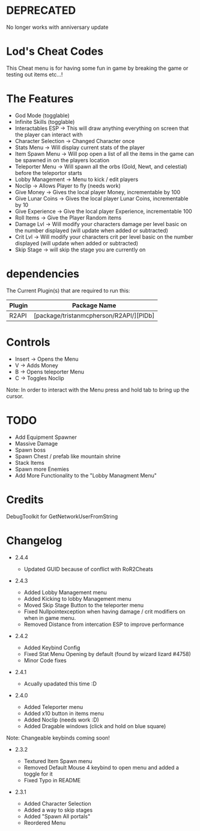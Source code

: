 # DEPRECATED

No longer works with anniversary update 


# Lod's Cheat Codes

This Cheat menu is for having some fun in game by breaking the game or testing out items etc...!

# The Features

  - God Mode (togglable)
  - Infinite Skills (togglable)
  - Interactables ESP -> This will draw anything everything on screen that the player can interact with
  - Character Selection -> Changed Character once
  - Stats Menu -> Will display current stats of the player
  - Item Spawn Menu -> Will pop open a list of all the items in the game can be spawned in on the players location
  - Teleporter Menu -> Will spawn all the orbs (Gold, Newt, and celestial) before the teleportor starts 
  - Lobby Management -> Menu to kick / edit players 
  - Noclip -> Allows Player to fly (needs work)
  - Give Money -> Gives the local player Money, incrementable by 100
  - Give Lunar Coins -> Gives the local player Lunar Coins, incrementable by 10
  - Give Experience -> Give the local player Experience, incrementable 100
  - Roll Items -> Give the Player Random items
  - Damage Lvl -> Will modify your characters damage per level basic on the number displayed (will update when added or subtracted)
  - Crit Lvl -> Will modify your characters crit per level basic on the number displayed (will update when added or subtracted)
  - Skip Stage -> will skip the stage you are currently on

# dependencies

The Current Plugin(s) that are required to run this:

| Plugin | Package Name |
| ------ | ------ |
| R2API | [package/tristanmcpherson/R2API/][PlDb] |

# Controls 
- Insert -> Opens the Menu
- V -> Adds Money
- B -> Opens teleporter Menu
- C -> Toggles Noclip

Note: In order to interact with the Menu press and hold tab to bring up the cursor.

# TODO

- Add Equipment Spawner
- Massive Damage 
- Spawn boss
- Spawn Chest / prefab like mountain shrine
- Stack Items 
- Spawn more Enemies
- Add More Functionality to the "Lobby Managment Menu"

# Credits

DebugToolkit for GetNetworkUserFromString

# Changelog
- 2.4.4
	- Updated GUID because of conflict with RoR2Cheats
	
- 2.4.3
	- Added Lobby Management menu
	- Added Kicking to lobby Management menu
	- Moved Skip Stage Button to the teleporter menu
	- Fixed Nullpointexception when having damage / crit modifiers on when in game menu.
	- Removed Distance from intercation ESP to improve performance

- 2.4.2
	- Added Keybind Config
	- Fixed Stat Menu Opening by default (found by wizard lizard #4758)
	- Minor Code fixes

- 2.4.1 
	- Acually upadated this time :D

- 2.4.0
	- Added Teleporter menu
	- Added x10 button in items menu
	- Added Noclip (needs work :D)
	- Added Dragable windows (click and hold on blue square)
	
Note: Changeable keybinds coming soon!

- 2.3.2
	- Textured Item Spawn menu
	- Removed Default Mouse 4 keybind to open menu and added a toggle for it
	- Fixed Typo in README

- 2.3.1
	- Added Character Selection
	- Added a way to skip stages
	- Added "Spawn All portals"
	- Reordered Menu


  

